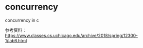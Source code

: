 # concurrency
concurrency in c

参考资料：https://www.classes.cs.uchicago.edu/archive/2018/spring/12300-1/lab6.html
